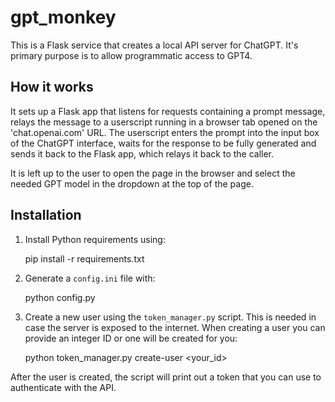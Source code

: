 # gpt_monkey

This is a Flask service that creates a local API server for ChatGPT. It's primary purpose is to allow programmatic access to GPT4.

## How it works

It sets up a Flask app that listens for requests containing a prompt message, relays the message to a userscript running in a 
browser tab opened on the 'chat.openai.com' URL. The userscript enters the prompt into the input box of the ChatGPT interface, waits for
the response to be fully generated and sends it back to the Flask app, which relays it back to the caller.

It is left up to the user to open the page in the browser and select the needed GPT model in the dropdown at the top of the page.

## Installation

1. Install Python requirements using:

    pip install -r requirements.txt

2. Generate a `config.ini` file with:

    python config.py

3. Create a new user using the `token_manager.py` script. This is needed in case
the server is exposed to the internet. When creating a user you can provide an integer
ID or one will be created for you:

    python token_manager.py create-user <your_id>

After the user is created, the script will print out a token that you can use to authenticate with the API.


